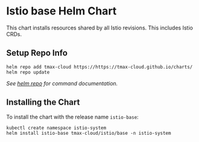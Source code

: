 # Istio base Helm Chart

This chart installs resources shared by all Istio revisions. This includes Istio CRDs.

## Setup Repo Info

```console
helm repo add tmax-cloud https://https://tmax-cloud.github.io/charts/
helm repo update
```

_See [helm repo](https://helm.sh/docs/helm/helm_repo/) for command documentation._

## Installing the Chart

To install the chart with the release name `istio-base`:

```console
kubectl create namespace istio-system
helm install istio-base tmax-cloud/istio/base -n istio-system
```
